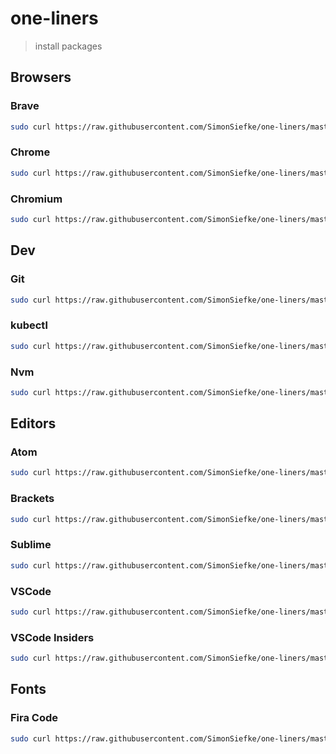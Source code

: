 # one-liners

> install packages

## Browsers

### Brave

```sh
sudo curl https://raw.githubusercontent.com/SimonSiefke/one-liners/master/packages/browser.brave/install.sh | sh
```

### Chrome

```sh
sudo curl https://raw.githubusercontent.com/SimonSiefke/one-liners/master/packages/browser.chrome/install.sh | sh
```

### Chromium

```sh
sudo curl https://raw.githubusercontent.com/SimonSiefke/one-liners/master/packages/browser.chromium/install.sh | sh
```

## Dev

### Git

```sh
sudo curl https://raw.githubusercontent.com/SimonSiefke/one-liners/master/packages/dev.git/install.sh | sh
```

### kubectl

```sh
sudo curl https://raw.githubusercontent.com/SimonSiefke/one-liners/master/packages/dev.kubectl/install.sh | sh
```

### Nvm

```sh
sudo curl https://raw.githubusercontent.com/SimonSiefke/one-liners/master/packages/dev.nvm/install.sh | sh
```

## Editors

### Atom

```sh
sudo curl https://raw.githubusercontent.com/SimonSiefke/one-liners/master/packages/editor.atom/install.sh | sh
```

### Brackets

```sh
sudo curl https://raw.githubusercontent.com/SimonSiefke/one-liners/master/packages/editor.brackets/install.sh | sh
```

### Sublime

```sh
sudo curl https://raw.githubusercontent.com/SimonSiefke/one-liners/master/packages/editor.sublime/install.sh | sh
```

### VSCode

```sh
sudo curl https://raw.githubusercontent.com/SimonSiefke/one-liners/master/packages/editor.vscode/install.sh | sh
```

### VSCode Insiders

```sh
sudo curl https://raw.githubusercontent.com/SimonSiefke/one-liners/master/packages/editor.vscode-insiders/install.sh | sh
```

## Fonts

### Fira Code

```sh
sudo curl https://raw.githubusercontent.com/SimonSiefke/one-liners/master/packages/font.firacode/install.sh | sh
```
